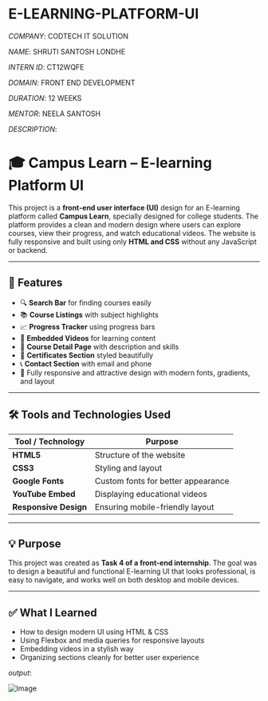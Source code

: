 # E-LEARNING-PLATFORM-UI

*COMPANY*: CODTECH IT SOLUTION

*NAME*: SHRUTI SANTOSH LONDHE

*INTERN ID*: CT12WQFE

*DOMAIN*: FRONT END DEVELOPMENT

*DURATION*: 12 WEEKS

*MENTOR*: NEELA SANTOSH


*DESCRIPTION*:
# 🎓 Campus Learn – E-learning Platform UI

This project is a **front-end user interface (UI)** design for an E-learning platform called **Campus Learn**, specially designed for college students. The platform provides a clean and modern design where users can explore courses, view their progress, and watch educational videos. The website is fully responsive and built using only **HTML and CSS** without any JavaScript or backend.

---

## 📌 Features

- 🔍 **Search Bar** for finding courses easily
- 📚 **Course Listings** with subject highlights
- 📈 **Progress Tracker** using progress bars
- 🎥 **Embedded Videos** for learning content
- 📝 **Course Detail Page** with description and skills
- 📃 **Certificates Section** styled beautifully
- 📞 **Contact Section** with email and phone
- 🎨 Fully responsive and attractive design with modern fonts, gradients, and layout

---

## 🛠️ Tools and Technologies Used

| Tool / Technology | Purpose |
|-------------------|---------|
| **HTML5**         | Structure of the website |
| **CSS3**          | Styling and layout |
| **Google Fonts**  | Custom fonts for better appearance |
| **YouTube Embed** | Displaying educational videos |
| **Responsive Design** | Ensuring mobile-friendly layout |

---
## 💡 Purpose

This project was created as **Task 4 of a front-end internship**. The goal was to design a beautiful and functional E-learning UI that looks professional, is easy to navigate, and works well on both desktop and mobile devices.

---

## ✅ What I Learned

- How to design modern UI using HTML & CSS
- Using Flexbox and media queries for responsive layouts
- Embedding videos in a stylish way
- Organizing sections cleanly for better user experience

*output*:

![Image](https://github.com/user-attachments/assets/4b59d0f0-57c4-4a49-9482-c74e3a9e6170)
